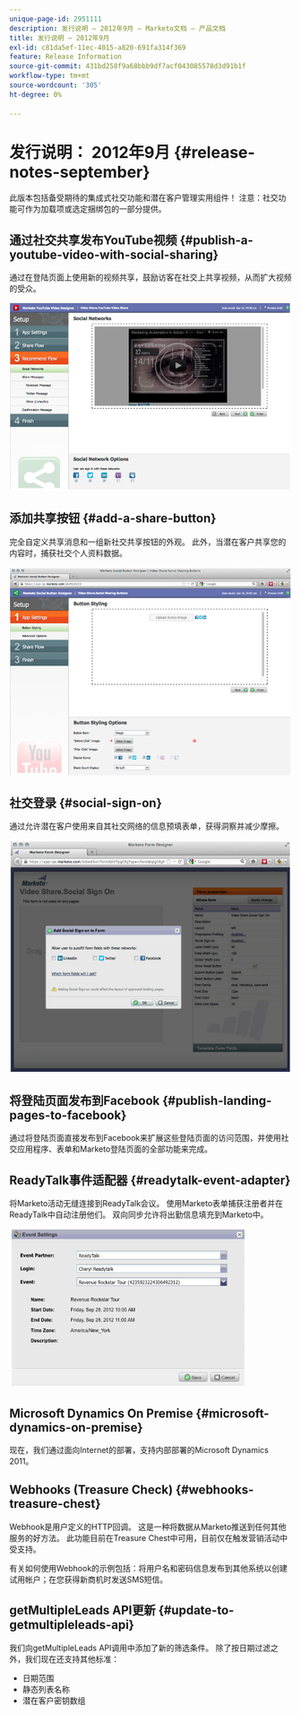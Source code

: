 ```yaml
---
unique-page-id: 2951111
description: 发行说明 — 2012年9月 — Marketo文档 — 产品文档
title: 发行说明 — 2012年9月
exl-id: c81da5ef-11ec-4015-a820-691fa314f369
feature: Release Information
source-git-commit: 431bd258f9a68bbb9df7acf043085578d3d91b1f
workflow-type: tm+mt
source-wordcount: '305'
ht-degree: 0%

---
```


# 发行说明： 2012年9月 {#release-notes-september}

此版本包括备受期待的集成式社交功能和潜在客户管理实用组件！ 注意：社交功能可作为加载项或选定捆绑包的一部分提供。

## 通过社交共享发布YouTube视频 {#publish-a-youtube-video-with-social-sharing}

通过在登陆页面上使用新的视频共享，鼓励访客在社交上共享视频，从而扩大视频的受众。

![](assets/image2014-9-23-10-3a39-3a21.png)

## 添加共享按钮 {#add-a-share-button}

完全自定义共享消息和一组新社交共享按钮的外观。 此外，当潜在客户共享您的内容时，捕获社交个人资料数据。

![](assets/image2014-9-23-10-3a39-3a46.png)

## 社交登录 {#social-sign-on}

通过允许潜在客户使用来自其社交网络的信息预填表单，获得洞察并减少摩擦。

![](assets/image2014-9-23-10-3a40-3a2.png)

## 将登陆页面发布到Facebook {#publish-landing-pages-to-facebook}

通过将登陆页面直接发布到Facebook来扩展这些登陆页面的访问范围，并使用社交应用程序、表单和Marketo登陆页面的全部功能来完成。

## ReadyTalk事件适配器 {#readytalk-event-adapter}

将Marketo活动无缝连接到ReadyTalk会议。 使用Marketo表单捕获注册者并在ReadyTalk中自动注册他们。 双向同步允许将出勤信息填充到Marketo中。

![](assets/image2014-9-23-10-3a40-3a16.png)

## Microsoft Dynamics On Premise {#microsoft-dynamics-on-premise}

现在，我们通过面向Internet的部署，支持内部部署的Microsoft Dynamics 2011。

## Webhooks (Treasure Check) {#webhooks-treasure-chest}

Webhook是用户定义的HTTP回调。 这是一种将数据从Marketo推送到任何其他服务的好方法。 此功能目前在Treasure Chest中可用，目前仅在触发营销活动中受支持。

有关如何使用Webhook的示例包括：将用户名和密码信息发布到其他系统以创建试用帐户；在您获得新商机时发送SMS短信。

## getMultipleLeads API更新 {#update-to-getmultipleleads-api}

我们向getMultipleLeads API调用中添加了新的筛选条件。 除了按日期过滤之外，我们现在还支持其他标准：

* 日期范围
* 静态列表名称
* 潜在客户密钥数组
